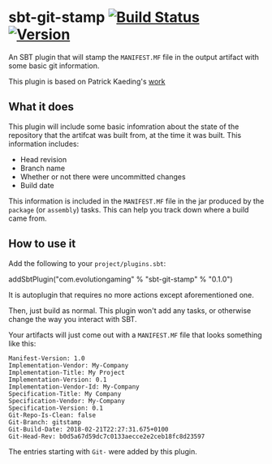 # sbt-git-stamp  [![Build Status](https://travis-ci.org/evolution-gaming/sbt-git-stamp.svg?branch=master)](https://travis-ci.org/evolution-gaming/akka-tools) [ ![Version](https://api.bintray.com/packages/evolutiongaming/sbt-plugins/sbt-git-stamp/images/download.svg) ](https://bintray.com/evolutiongaming/sbt-plugins/sbt-git-stamp/_latestVersion)

An SBT plugin that will stamp the `MANIFEST.MF` file in the output artifact with some basic git information.

This plugin is based on Patrick Kaeding's [work](https://bitbucket.org/pkaeding/sbt-git-stamp)

## What it does ##

This plugin will include some basic infomration about the state of the repository that the artifcat was built from,
at the time it was built.  This information includes:

* Head revision
* Branch name
* Whether or not there were uncommitted changes
* Build date

This information is included in the `MANIFEST.MF` file in the jar produced by the `package` (or `assembly`) tasks.  This can
help you track down where a build came from.

## How to use it ##

Add the following to your `project/plugins.sbt`:

  addSbtPlugin("com.evolutiongaming" % "sbt-git-stamp" % "0.1.0")

It is autoplugin that requires no more actions except aforementioned one.

Then, just build as normal.  This plugin won't add any tasks, or otherwise change the way you interact with SBT.

Your artifacts will just come out with a `MANIFEST.MF` file that looks something like this:

    Manifest-Version: 1.0
    Implementation-Vendor: My-Company
    Implementation-Title: My Project
    Implementation-Version: 0.1
    Implementation-Vendor-Id: My-Company
    Specification-Title: My Company
    Specification-Vendor: My-Company
    Specification-Version: 0.1
    Git-Repo-Is-Clean: false
    Git-Branch: gitstamp
    Git-Build-Date: 2018-02-21T22:27:31.675+0100
    Git-Head-Rev: b0d5a67d59dc7c0133aecce2e2ceb18fc8d23597

The entries starting with `Git-` were added by this plugin.
